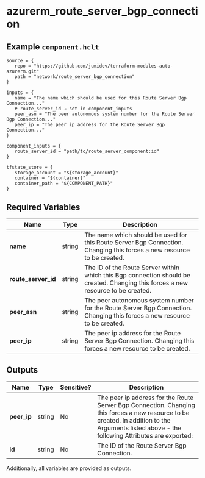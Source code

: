 # azurerm_route_server_bgp_connection



## Example `component.hclt`

```hcl
source = {
   repo = "https://github.com/jumidev/terraform-modules-auto-azurerm.git"   
   path = "network/route_server_bgp_connection"   
}

inputs = {
   name = "The name which should be used for this Route Server Bgp Connection..."   
   # route_server_id → set in component_inputs
   peer_asn = "The peer autonomous system number for the Route Server Bgp Connection..."   
   peer_ip = "The peer ip address for the Route Server Bgp Connection..."   
}

component_inputs = {
   route_server_id = "path/to/route_server_component:id"   
}

tfstate_store = {
   storage_account = "${storage_account}"   
   container = "${container}"   
   container_path = "${COMPONENT_PATH}"   
}

```

## Required Variables

| Name | Type |  Description |
| ---- | --------- |  ----------- |
| **name** | string |  The name which should be used for this Route Server Bgp Connection. Changing this forces a new resource to be created. | 
| **route_server_id** | string |  The ID of the Route Server within which this Bgp connection should be created. Changing this forces a new resource to be created. | 
| **peer_asn** | string |  The peer autonomous system number for the Route Server Bgp Connection. Changing this forces a new resource to be created. | 
| **peer_ip** | string |  The peer ip address for the Route Server Bgp Connection. Changing this forces a new resource to be created. | 



## Outputs

| Name | Type | Sensitive? | Description |
| ---- | ---- | --------- | --------- |
| **peer_ip** | string | No  | The peer ip address for the Route Server Bgp Connection. Changing this forces a new resource to be created. In addition to the Arguments listed above - the following Attributes are exported: | 
| **id** | string | No  | The ID of the Route Server Bgp Connection. | 

Additionally, all variables are provided as outputs.
